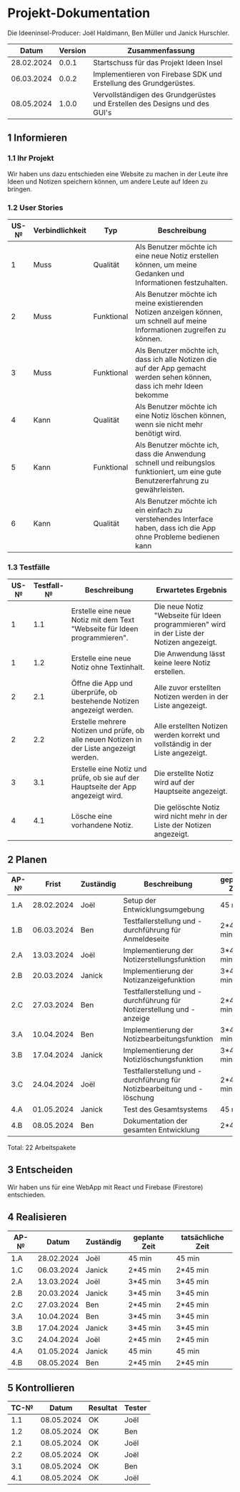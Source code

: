 # Projekt-Dokumentation


Die Ideeninsel-Producer: Joël Haldimann, Ben Müller und Janick Hurschler.

 | Datum | Version | Zusammenfassung                                              |
| ----- | ------- | ------------------------------------------------------------ |
| 28.02.2024      | 0.0.1   | Startschuss für das Projekt Ideen Insel |
| 06.03.2024      | 0.0.2   |   Implementieren von Firebase SDK und Erstellung des Grundgerüstes.                                                           |
| 08.05.2024      | 1.0.0   |   Vervollständigen des Grundgerüstes und Erstellen des Designs und des GUI's                                                           |

## 1 Informieren

### 1.1 Ihr Projekt

Wir haben uns dazu entschieden eine Website zu machen in der Leute ihre Ideen und Notizen speichern können, um andere Leute auf Ideen zu bringen.


### 1.2 User Stories

| US-№ | Verbindlichkeit | Typ  | Beschreibung                       |
| ---- | --------------- | ---- | ---------------------------------- |
| 1    |       Muss          |   Qualität   | Als Benutzer möchte ich eine neue Notiz erstellen können, um meine Gedanken und Informationen festzuhalten. |
| 2  |       Muss          |   Funktional   |      Als Benutzer möchte ich meine existierenden Notizen anzeigen können, um schnell auf meine Informationen zugreifen zu können.|
| 3  |        Muss         |  Funktional    |  Als Benutzer möchte ich, dass ich alle Notizen die auf der App gemacht werden sehen können, dass ich mehr Ideen bekomme      |
| 4  |       Kann          |  Qualität    |  Als Benutzer möchte ich eine Notiz löschen können, wenn sie nicht mehr benötigt wird.                                  |
| 5  |       Kann          |  Funktional    |  Als Benutzer möchte ich, dass die Anwendung schnell und reibungslos funktioniert, um eine gute Benutzererfahrung zu gewährleisten.     |
| 6  |       Kann          |  Qualität    |  Als Benutzer möchte ich ein einfach zu verstehendes Interface haben, dass ich die App ohne Probleme bedienen kann                          |






### 1.3 Testfälle


| US-№ | Testfall-№ | Beschreibung                                                                                                 | Erwartetes Ergebnis                                                                                                  |
| ---- | ---------- | ----------------------------------------------------------------------------------------------------------- | -------------------------------------------------------------------------------------------------------------------- |
| 1    | 1.1        | Erstelle eine neue Notiz mit dem Text "Webseite für Ideen programmieren".                                                       | Die neue Notiz "Webseite für Ideen programmieren" wird in der Liste der Notizen angezeigt.            |
| 1    | 1.2        | Erstelle eine neue Notiz ohne Textinhalt.                                                                    | Die Anwendung lässt keine leere Notiz erstellen.                                        |
| 2    | 2.1        | Öffne die App und überprüfe, ob bestehende Notizen angezeigt werden.                                         | Alle zuvor erstellten Notizen werden in der Liste angezeigt.                                                         |
| 2    | 2.2        | Erstelle mehrere Notizen und prüfe, ob alle neuen Notizen in der Liste angezeigt werden.                    | Alle erstellten Notizen werden korrekt und vollständig in der Liste angezeigt.                                        |
| 3    | 3.1        | Erstelle eine Notiz und prüfe, ob sie auf der Hauptseite der App angezeigt wird.                             | Die erstellte Notiz wird auf der Hauptseite angezeigt.                                                               |
| 4    | 4.1        | Lösche eine vorhandene Notiz.                                                                                | Die gelöschte Notiz wird nicht mehr in der Liste der Notizen angezeigt.                                               |



## 2 Planen

| AP-№ | Frist | Zuständig | Beschreibung | geplante Zeit |
| ---- | ----- | --------- | ------------ | ------------- |
| 1.A  |  28.02.2024      |Joël|Setup der Entwicklungsumgebung|45 min|
|  1.B |  06.03.2024      |Ben|Testfallerstellung und -durchführung für Anmeldeseite |        2*45 min |
| 2.A  |  13.03.2024      | Joël |Implementierung der Notizerstellungsfunktion|3*45 min|
| 2.B  |  20.03.2024       |Janick |Implementierung der Notizanzeigefunktion |3*45 min |
| 2.C  |  27.03.2024     | Ben |Testfallerstellung und -durchführung für Notizerstellung und -anzeige |2*45 min |
| 3.A  |  10.04.2024      | Ben |Implementierung der Notizbearbeitungsfunktion |3*45 min|
| 3.B  |   17.04.2024      | Janick|Implementierung der Notizlöschungsfunktion|3*45 min|
| 3.C  |   24.04.2024     | Joël | Testfallerstellung und -durchführung für Notizbearbeitung und -löschung |2*45 min |
| 4.A  |   01.05.2024    | Janick  |Test des Gesamtsystems | 45 min |
| 4.B  |   08.05.2024     | Ben|Dokumentation der gesamten Entwicklung | 2*45min |

Total: 22 Arbeitspakete

## 3 Entscheiden
Wir haben uns für eine WebApp mit React und Firebase (Firestore) entschieden.

## 4 Realisieren
| AP-№ | Datum      | Zuständig | geplante Zeit | tatsächliche Zeit |
| ---- | ---------- | --------- | ------------- | ----------------- |
| 1.A  | 28.02.2024 | Joël      | 45 min        | 45 min            |
| 1.C  | 06.03.2024 | Janick    | 2*45 min      | 2*45 min          |
| 2.A  | 13.03.2024 | Joël      | 3*45 min      | 3*45 min          |
| 2.B  | 20.03.2024 | Janick    | 3*45 min      | 3*45 min          |
| 2.C  | 27.03.2024 | Ben       | 2*45 min      | 2*45 min          |
| 3.A  | 10.04.2024 | Ben       | 3*45 min      | 3*45 min          |
| 3.B  | 17.04.2024 | Janick    | 3*45 min      | 3*45 min          |
| 3.C  | 24.04.2024 | Joël      | 2*45 min      | 2*45 min          |
| 4.A  | 01.05.2024 | Janick    | 45 min        | 45 min            |
| 4.B  | 08.05.2024 | Ben       | 2*45 min      | 2*45 min          |




## 5 Kontrollieren

| TC-№ | Datum | Resultat | Tester |
| ---- | ----- | -------- | ------ |
| 1.1  | 08.05.2024      |    OK      |   Joël     |
| 1.2  | 08.05.2024         |    OK      |    Ben    |
| 2.1  |  08.05.2024        |      OK    |    Joël    |
| 2.2  |  08.05.2024        |        OK  |   Joël     |
| 3.1  | 08.05.2024         |      OK    |    Ben    |
| 4.1  |  08.05.2024        |        OK  |    Joël    |









